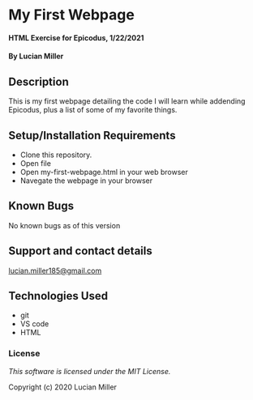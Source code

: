 # My First Webpage

#### HTML Exercise for Epicodus, 1/22/2021

#### By **Lucian Miller**

## Description

This is my first webpage detailing the code I will learn while addending Epicodus, plus a list of some of my favorite things.

## Setup/Installation Requirements

* Clone this repository.
* Open file
* Open my-first-webpage.html in your web browser
* Navegate the webpage in your browser

## Known Bugs

No known bugs as of this version

## Support and contact details

lucian.miller185@gmail.com

## Technologies Used

* git
* VS code
* HTML

### License

*This software is licensed under the MIT License.*

Copyright (c) 2020 Lucian Miller
